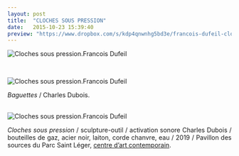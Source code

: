 ```yaml
---
layout: post
title:  "CLOCHES SOUS PRESSION"
date:   2015-10-23 15:39:40
preview: "https://www.dropbox.com/s/kdp4qnwnhg5bd3e/francois-dufeil-cloches-sous-pression-preview.jpg?raw=1"
---
```


<img src="https://www.dropbox.com/s/sgzetiec30nanlm/francois-dufeil-cloches-sous-pression.jpg?raw=1" alt="Cloches sous pression.Francois Dufeil"> 
<p>&nbsp;</p> 

<img src="https://www.dropbox.com/s/ur4dyuphcnty2zc/francois-dufeil-cloches-sous-pression%20%282%29.jpg?raw=1" alt="Cloches sous pression.Francois Dufeil"> 

<p style="text-align:justify">
<span style="font-style: italic;">Baguettes</span> / Charles Dubois.
</p>
<br>

<img src="https://www.dropbox.com/s/cqqx10zh9zqvvhg/francois-dufeil-cloches-sous-pression%20%283%29.jpg?raw=1" alt="Cloches sous pression.Francois Dufeil"> 

<p style="text-align:justify">
<span style="font-style: italic;">Cloches sous pression</span> / sculpture-outil / activation sonore Charles Dubois / bouteilles de gaz, acier noir, laiton, corde chanvre, eau / 2019 / Pavillon des sources du Parc Saint Léger, <a href="#" onclick='window.open("http://www.parcsaintleger.fr/portfolio/francois-dufeil/");return false;'>centre d’art contemporain</a>.
</p>
<br>















